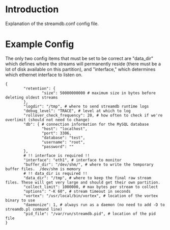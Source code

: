 # Introduction #

Explanation of the streamdb.conf config file.

# Example Config #

The only two config items that must be set to be correct are "data\_dir" which defines where the streams will permanently reside (there must be a lot of disk available on this partition), and "interface," which determines which ethernet interface to listen on.

```
{
        "retention": {
                "size": 50000000000 # maximum size in bytes before deleting oldest streams
        },
        "logdir": "/tmp", # where to send streamdb runtime logs
        "debug_level": "TRACE", # level at which to log
        "rollover_check_frequency": 20, # how often to check if we're overlimit (should not need to change)
        "db": { # connection information for the MySQL database
                "host": "localhost",
                "port": 3306,
                "database": "test",
                "username": "root",
                "password": ""
        },
        # !! interface is required !!
        "interface": "eth1", # interface to monitor
        "buffer_dir": "/dev/shm/", # where to write the temporary buffer files.  /dev/shm is memory
        # !! data_dir is required !!
        "data_dir": "/tmp", # where to keep the final raw stream files. These will get very large and should get their own partition.
        "collect_limit": 1000000, # max bytes per stream to collect
        "options": "-K 60", # stream timeout in seconds
        "vortex": "/usr/local/bin/vortex", # location of the vortex binary to use
        "daemonize": 1, # always run as a daemon (no need to add -D to streamdb.pl command line)
        "pid_file": "/var/run/streamdb.pid", # location of the pid file
}
```